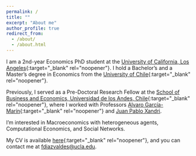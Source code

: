 ```yaml
---
permalink: /
title: ""
excerpt: "About me"
author_profile: true
redirect_from: 
  - /about/
  - /about.html
---
```



I am a 2nd-year Economics PhD student at the [University of California, Los Angeles](https://economics.ucla.edu/graduate/ph-d-program/){:target="_blank" rel="noopener"}. I hold a Bachelor’s and a Master’s degree in Economics from the [University of Chile](https://econ.uchile.cl/){:target="_blank" rel="noopener"}. 

Previously, I served as a Pre-Doctoral Research Fellow at the [School of Business and Economics, Universidad de los Andes, Chile](https://www.uandes.cl/sbe/){:target="_blank" rel="noopener"}, where I worked with Professors [Alvaro García-Marín](https://sites.google.com/site/afgarciama/home){:target="_blank" rel="noopener"} and [Juan Pablo Xandri](https://jxandri.com/home). 

I’m interested in Macroeconomics with heterogeneous agents, Computational Economics, and Social Networks.

My CV is available [here](files/CV/CV.pdf){:target="_blank" rel="noopener"}, and you can contact me at [fdiazvaldes@ucla.edu](mailto:fdiazvaldes@g.ucla.edu).
